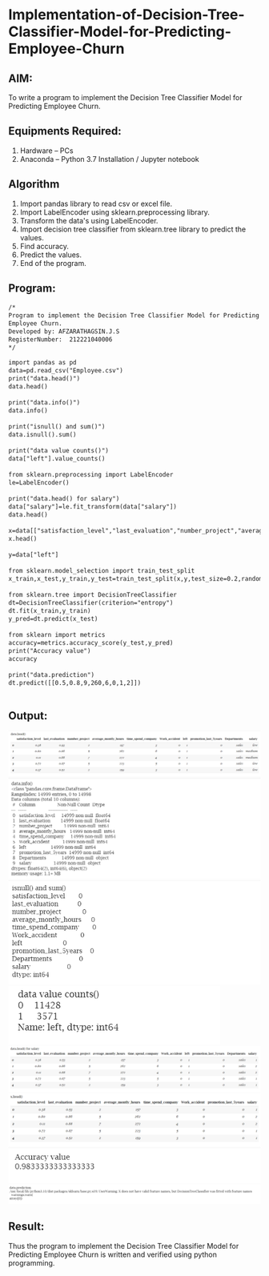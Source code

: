 # Implementation-of-Decision-Tree-Classifier-Model-for-Predicting-Employee-Churn

## AIM:
To write a program to implement the Decision Tree Classifier Model for Predicting Employee Churn.

## Equipments Required:
1. Hardware – PCs
2. Anaconda – Python 3.7 Installation / Jupyter notebook

## Algorithm

1. Import pandas library to read csv or excel file.
2. Import LabelEncoder using sklearn.preprocessing library.
3. Transform the data's using LabelEncoder.
4. Import decision tree classifier from sklearn.tree library to predict the values.
5. Find accuracy.
6. Predict the values.
7. End of the program.


## Program:
```
/*
Program to implement the Decision Tree Classifier Model for Predicting Employee Churn.
Developed by: AFZARATHAGSIN.J.S
RegisterNumber:  212221040006
*/
```
```
import pandas as pd
data=pd.read_csv("Employee.csv")
print("data.head()")
data.head()

print("data.info()")
data.info()

print("isnull() and sum()")
data.isnull().sum()

print("data value counts()")
data["left"].value_counts()

from sklearn.preprocessing import LabelEncoder
le=LabelEncoder()

print("data.head() for salary")
data["salary"]=le.fit_transform(data["salary"])
data.head()

x=data[["satisfaction_level","last_evaluation","number_project","average_montly_hours","time_spend_company","Work_accident","promotion_last_5years","salary"]]
x.head()

y=data["left"]

from sklearn.model_selection import train_test_split
x_train,x_test,y_train,y_test=train_test_split(x,y,test_size=0.2,random_state=100)

from sklearn.tree import DecisionTreeClassifier
dt=DecisionTreeClassifier(criterion="entropy")
dt.fit(x_train,y_train)
y_pred=dt.predict(x_test)

from sklearn import metrics
accuracy=metrics.accuracy_score(y_test,y_pred)
print("Accuracy value")
accuracy

print("data.prediction")
dt.predict([[0.5,0.8,9,260,6,0,1,2]])


```

## Output:
![decision tree classifier model](1.png)
![decision tree classifier model](2.png)
![decision tree classifier model](3.png)
![decision tree classifier model](4.png)
![decision tree classifier model](5.png)
![decision tree classifier model](6.png)
![decision tree classifier model](7.png)
![decision tree classifier model](8.png)


## Result:
Thus the program to implement the  Decision Tree Classifier Model for Predicting Employee Churn is written and verified using python programming.

